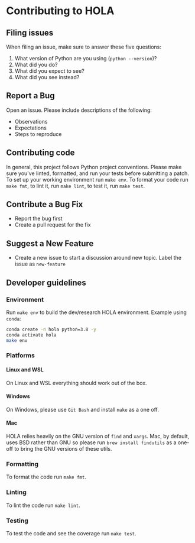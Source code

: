 # Contributing to HOLA

## Filing issues

When filing an issue, make sure to answer these five questions:

1. What version of Python are you using (`python --version`)?
2. What did you do?
3. What did you expect to see?
4. What did you see instead?

## Report a Bug

Open an issue. Please include descriptions of the following:

- Observations
- Expectations
- Steps to reproduce

## Contributing code

In general, this project follows Python project conventions. Please make sure you've linted, formatted, and run your
tests before submitting a patch. To set up your working environment run `make env`. To format your code run `make fmt`,
to lint it, run `make lint`, to test it, run `make test`.

## Contribute a Bug Fix

- Report the bug first
- Create a pull request for the fix

## Suggest a New Feature

- Create a new issue to start a discussion around new topic. Label the issue as `new-feature`

## Developer guidelines

### Environment

Run `make env` to build the dev/research HOLA environment. Example using `conda`:

```bash
conda create -n hola python=3.8 -y
conda activate hola
make env
```

### Platforms

#### Linux and WSL
On Linux and WSL everything should work out of the box.

#### Windows
On Windows, please use `Git Bash` and install `make` as a one off.

#### Mac
HOLA relies heavily on the GNU version of `find` and `xargs`. Mac, by default, uses BSD rather than GNU so please
run `brew install findutils` as a one-off to bring the GNU versions of these utils.

### Formatting
To format the code run `make fmt`.

### Linting
To lint the code run `make lint`.

### Testing
To test the code and see the coverage run `make test`.
